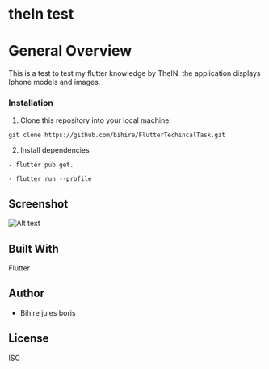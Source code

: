 # theIn test

# General Overview
This is a test to test my flutter knowledge by TheIN. the application displays Iphone models and images.

### Installation
1. Clone this repository into your local machine:

```
git clone https://github.com/bihire/FlutterTechincalTask.git
```
2. Install dependencies 
```
- flutter pub get.
```
```
- flutter run --profile
```

## Screenshot
![Alt text](https://i.imgur.com/kzvbMe7.png)
 
## Built With


Flutter

## Author

- Bihire jules boris

## License
ISC

